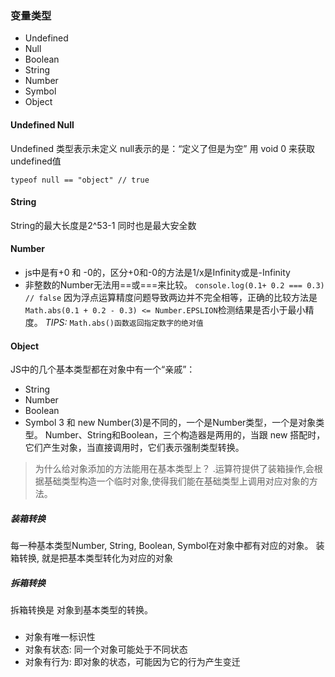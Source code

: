 ### 变量类型
* Undefined
* Null
* Boolean
* String
* Number
* Symbol
* Object
#### Undefined Null

Undefined 类型表示未定义
null表示的是：“定义了但是为空”
用 void 0 来获取undefined值

`typeof null == "object" // true`
#### String
String的最大长度是2^53-1 同时也是最大安全数

#### Number 

* js中是有+0 和 -0的，区分+0和-0的方法是1/x是Infinity或是-Infinity
* 非整数的Number无法用==或===来比较。
`console.log(0.1+ 0.2 === 0.3) // false`
因为浮点运算精度问题导致两边并不完全相等，正确的比较方法是`Math.abs(0.1 + 0.2 - 0.3) <= Number.EPSLION`检测结果是否小于最小精度。
_TIPS:_
`Math.abs()函数返回指定数字的绝对值`

#### Object

JS中的几个基本类型都在对象中有一个“亲戚”：
* String
* Number
* Boolean
* Symbol
3 和 new Number(3)是不同的，一个是Number类型，一个是对象类型。
Number、String和Boolean，三个构造器是两用的，当跟 new 搭配时，它们产生对象，当直接调用时，它们表示强制类型转换。
> 为什么给对象添加的方法能用在基本类型上？
.运算符提供了装箱操作,会根据基础类型构造一个临时对象,使得我们能在基础类型上调用对应对象的方法。

##### 装箱转换
每一种基本类型Number, String, Boolean, Symbol在对象中都有对应的对象。
装箱转换, 就是把基本类型转化为对应的对象

##### 拆箱转换
拆箱转换是 对象到基本类型的转换。

### 
* 对象有唯一标识性
* 对象有状态: 同一个对象可能处于不同状态
* 对象有行为: 即对象的状态，可能因为它的行为产生变迁